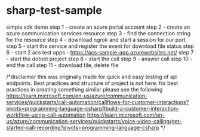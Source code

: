 # sharp-test-sample

simple sdk demo 
step 1 - create an azure portal account
step 2 - create an azure communication services resource
step 3 - find the connection string for the resource
step 4 - download ngrok and start a session for our port
step 5 - start the service and register the event for download file status
step 6 - start 2 acs test apps - https://acs-sample-app.azurewebsites.net/
step 7 - start the dotnet project
step 8 - start the call
step 9 - answer call
step 10 - end the call
step 11 - download file, delete file

/*disclaimer
this was originally made for quick and easy testing of api endpoints. Best practices and structure of project is not here. 
for best practices in creating something similar please see the following
https://learn.microsoft.com/en-us/azure/communication-services/quickstarts/call-automation/callflows-for-customer-interactions?pivots=programming-language-csharp#build-a-customer-interaction-workflow-using-call-automation
https://learn.microsoft.com/en-us/azure/communication-services/quickstarts/voice-video-calling/get-started-call-recording?pivots=programming-language-csharp
*/
